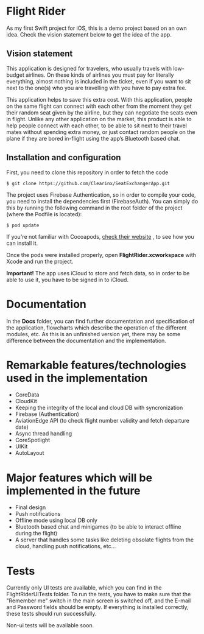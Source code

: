 # Flight Rider
As my first Swift project for iOS, this is a demo project based on an own idea. Check the vision statement below to get the idea of the app.

## Vision statement
This application is designed for travelers, who usually travels with low-budget airlines. On these kinds of airlines you must pay for literally everything, almost nothing is included in the ticket, even if you want to sit next to the one(s) who you are travelling with you have to pay extra fee. 

This application helps to save this extra cost. With this application, people on the same flight can connect with each other from the moment they get their random seat given by the airline, but they can negotiate the seats even in flight. Unlike any other application on the market, this product is able to help people connect with each other, to be able to sit next to their travel mates without spending extra money, or just contact random people on the plane if they are bored in-flight using the app’s Bluetooth based chat.

## Installation and configuration

First, you need to clone this repository in order to fetch the code

```
$ git clone https://github.com/Clearinx/SeatExchangerApp.git
```

The project uses Firebase Authentication, so in order to compile your code, you need to install the dependencies first (FirebaseAuth). You can simply do this by running the following command in the root folder of the project (where the Podfile is located):

```
$ pod update
```

If you're not familiar with Cocoapods, [check their website](https://guides.cocoapods.org/using/getting-started.html")
, to see how you can install it.

Once the pods were installed properly, open **FlightRider.xcworkspace** with Xcode and run the project.

**Important!** The app uses iCloud to store and fetch data, so in order to be able to use it, you have to be signed in to iCloud. 

# Documentation

In the **Docs** folder, you can find further documentation and specification of the application, flowcharts which 
describe the operation of the different modules, etc. As this is an unfinished version yet, there may be some difference 
between the documentation and the implementation.

# Remarkable features/technologies used in the implementation

- CoreData
- CloudKit
- Keeping the integrity of the local and cloud DB with syncronization
- Firebase (Authentication)
- AviationEdge API (to check flight number validity and fetch departure date)
- Async thread handling
- CoreSpotlight
- UIKit
- AutoLayout

# Major features which will be implemented in the future

- Final design
- Push notifications
- Offline mode using local DB only
- Bluetooth based chat and minigames (to be able to interact offline during the flight)
- A server that handles some tasks like deleting obsolate flights from the cloud, handling push notifications, etc...

# Tests

Currently only UI tests are available, which you can find in the FlightRiderUITests folder. To run the tests, you have to make sure
that the "Remember me" switch in the main screen is switched off, and the E-mail and Password fields should be empty.
If everything is installed correctly, these tests should run successfully.

Non-ui tests will be available soon.
